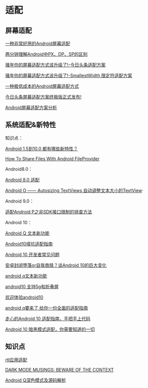 # 适配

## 屏幕适配

[一种非常好用的Android屏幕适配](https://www.jianshu.com/p/1302ad5a4b04)

[两分钟理解Android中PX、DP、SP的区别](https://blog.csdn.net/donkor_/article/details/77680042)

[骚年你的屏幕适配方式该升级了!-今日头条适配方案](https://juejin.im/post/5b7a29736fb9a019d53e7ee2)

[骚年你的屏幕适配方式该升级了!-SmallestWidth 限定符适配方案](https://juejin.im/post/5ba197e46fb9a05d0b142c62)

[一种极低成本的Android屏幕适配方式](https://mp.weixin.qq.com/s/d9QCoBP6kV9VSWvVldVVwA)

[今日头条屏幕适配方案终极版正式发布!](https://juejin.im/post/5bce688e6fb9a05cf715d1c2#heading-2)

[Android屏幕适配方案分析](https://segmentfault.com/a/1190000019089019?utm_source=weekly&utm_medium=email&utm_campaign=email_weekly#articleHeader3)

## 系统适配&新特性

知识点：

[Android 1.5到10.0 都有哪些新特性？](https://mp.weixin.qq.com/s?__biz=MzAxMTg2MjA2OA==&mid=2649843709&idx=1&sn=408c05ae6f5620076cba77d1f72116a3&scene=19#wechat_redirect)

[How To Share Files With Android FileProvider](https://vladsonkin.com/how-to-share-files-with-android-fileprovider/)

Android8.0：

[Android 8.0 适配](https://www.jianshu.com/p/d9f5b0801c6b)

[Android O —— Autosizing TextViews 自动调整文本大小的TextView](https://blog.csdn.net/dale999/article/details/70145152)·

Android 9.0：

[适配Android P之非SDK接口限制的排查方法](https://www.jianshu.com/p/efe6690b36b6?hmsr=toutiao.io&utm_medium=toutiao.io&utm_source=toutiao.io)

Android 10：

[Android Q 文本新功能](https://www.jianshu.com/p/6b0ac3bd1641?hmsr=toutiao.io&utm_medium=toutiao.io&utm_source=toutiao.io)

[Android10填坑适配指南](https://mp.weixin.qq.com/s/NfTYZ59WL1RfJhxU0D-8YA)

[Android 10 开发者常见问题](https://mp.weixin.qq.com/s/riPjR6XXPBKk6YTjzW2PCQ)

[安卓封闭堕落or自我救赎？谈Android 10的巨大变化](https://segmentfault.com/a/1190000020748384?utm_source=weekly&utm_medium=email&utm_campaign=email_weekly)

[android q文本新功能](https://mp.weixin.qq.com/s/Fe0fFJf76YNJg0mYaQSSjA)

[android10 支持5g和折叠屏](https://mp.weixin.qq.com/s/fqly1TEigtSQg5oW4OAnEA)

[欢迎体验android10](https://mp.weixin.qq.com/s/8vWDnc_NnVkr-ITMybpDmQ)

[android q要来了 给你一份全面的适配指南](https://mp.weixin.qq.com/s/aiDMyAfAZvaYIHuIMLAlcg)

[走心的Android 10 适配指南，手把手上代码](https://mp.weixin.qq.com/s/3N0JH-97ug9L9TNBzOLo0A)

[Android 10 暗黑模式适配，你需要知道的一切](https://mp.weixin.qq.com/s/-YfXiRiTqp9JIPO4vvWizw)

## 知识点

[rtl应用适配](https://mp.weixin.qq.com/s/n0uetc2lCzuu14p6ME2tOQ)

[DARK MODE MUSINGS: BEWARE OF THE CONTEXT](https://riggaroo.co.za/dark-mode-musings-beware-of-the-context/)

[Android Q深色模式及源码解析](https://mp.weixin.qq.com/s/eZ6OQNYRgxPxAAxXt-uhjQ)

